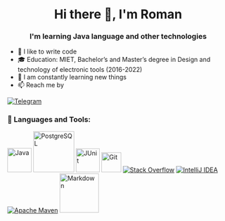 
<div id="header" align="center">
<h1>Hi there 👋, I'm Roman</h1>
<h3> I'm learning Java language and other technologies</h3>
</div>

- 💪 I like to write code
- 🎓 Education: MIET, Bachelor’s and Master’s degree 
in Design and technology of electronic tools (2016-2022)
- 🥅 I am constantly learning new things
- 📫 Reach me by 
<a href="https://t.me/Roma5n">
<img src="https://img.shields.io/badge/-@Roma5n-blue?style=flat&logo=Telegram&logoColor=white" alt="Telegram"/>
</a>

### 🧰 Languages and Tools:
<a href="#"><img alt="Java" src="https://custom-icon-badges.herokuapp.com/badge/Java-007396.svg?logo=java&logoColor=white" width="55"></a>
<a href="#"><img alt="PostgreSQL" src="https://img.shields.io/badge/PostgreSQL-4169E1?logo=postgresql&logoColor=white" width="93"></a>
<a href="#"><img alt="JUnit" src="https://custom-icon-badges.herokuapp.com/badge/JUnit-25A162.svg?logo=check-circle&logoColor=white" width="54"></a>
<a href="#"><img alt="Git" src="https://img.shields.io/badge/GIT-F05033.svg?logo=git&logoColor=white" width="45"></a>
<a href="#"><img alt="Stack Overflow" src="https://img.shields.io/badge/-Stack%20Overflow-FE7A16?logo=stack-overflow&logoColor=white"></a>
<a href="#"><img alt="IntelliJ IDEA" src="https://img.shields.io/badge/IntelliJ IDEA-000000.svg?logo=IntelliJIDEA&logoColor=FFFFFF"></a>
<a href="#"><img alt="Apache Maven" src="https://img.shields.io/badge/Maven-C71A36.svg?logo=Apache Maven&logoColor=white"></a>
<a href="#"><img alt="Markdown" src="https://img.shields.io/badge/Markdown-AD29B6.svg?logo=markdown&logoColor=white" width="89"></a>